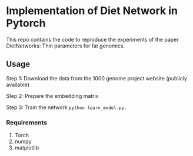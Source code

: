 # Implementation of Diet Network in Pytorch
This repo contains the code to reproduce the experiments of the paper DietNetworks: Thin parameters for fat genomics.

## Usage
Step 1: Download the data from the 1000 genome project website (publicly available)

Step 2: Prepare the embedding matrix

Step 3: Train the network 
  ``python learn_model.py.``
  
  
### Requirements
1. Torch
2. numpy
3. matplotlib
